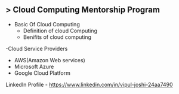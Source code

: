 ## > Cloud Computing Mentorship Program 
- Basic Of Cloud Computing
   - Definition of cloud Computing
   - Benifits of cloud computing


-Cloud Service Providers 


- AWS(Amazon Web services)
- Microsoft Azure
- Google Cloud Platform

LinkedIn Profile - https://www.linkedin.com/in/vipul-joshi-24aa7490
